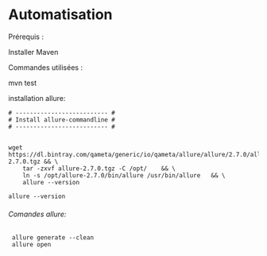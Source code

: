 # Automatisation

Prérequis : 

Installer Maven 

Commandes utilisées : 

mvn test

installation allure:

```
# -------------------------- #
# Install allure-commandline #
# -------------------------- #


wget https://dl.bintray.com/qameta/generic/io/qameta/allure/allure/2.7.0/allure-2.7.0.tgz && \
    tar -zxvf allure-2.7.0.tgz -C /opt/    && \
    ln -s /opt/allure-2.7.0/bin/allure /usr/bin/allure   && \
    allure --version 

allure --version 
```
###### Comandes allure:
```
 allure generate --clean
 allure open
```